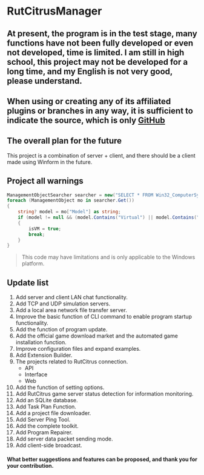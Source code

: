 # RutCitrusManager
## At present, the program is in the test stage, many functions have not been fully developed or even not developed, time is limited. I am still in high school, this project may not be developed for a long time, and my English is not very good, please understand.

## When using or creating any of its affiliated plugins or branches in any way, it is sufficient to indicate the source, which is only [GitHub](https://github.com/psoloi/RutCitrusManager)

## The overall plan for the future
This project is a combination of server + client, and there should be a client made using Winform in the future.

## Project all warnings
```csharp
ManagementObjectSearcher searcher = new("SELECT * FROM Win32_ComputerSystem");
foreach (ManagementObject mo in searcher.Get())
{
    string? model = mo["Model"] as string;
    if (model != null && (model.Contains("Virtual") || model.Contains("VMware") || model.Contains("Xen") || model.Contains("KVM") || model.Contains("Hyper")))
    {
        isVM = true;
        break;
    }
}
```
> This code may have limitations and is only applicable to the Windows platform.

## Update list
1. Add server and client LAN chat functionality.
2. Add TCP and UDP simulation servers.
3. Add a local area network file transfer server.
4. Improve the basic function of CLI command to enable program startup functionality.
5. Add the function of program update.
6. Add the official game download market and the automated game installation function.
7. Improve configuration files and expand examples.
8. Add Extension Builder.
9. The projects related to RutCitrus connection.
    - API
    - Interface
    - Web
10. Add the function of setting options.
11. Add RutCitrus game server status detection for information monitoring.
12. Add an SQLite database.
13. Add Task Plan Function.
14. Add a project file downloader.
15. Add Server Ping Tool.
16. Add the complete toolkit.
17. Add Program Repairer.
18. Add server data packet sending mode.
19. Add client-side broadcast.


#### What better suggestions and features can be proposed, and thank you for your contribution.
